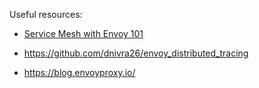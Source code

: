 Useful resources:
  - [Service Mesh with Envoy 101](https://medium.com/hackernoon/service-mesh-with-envoy-101-e6b2131ee30b)
   - https://github.com/dnivra26/envoy_distributed_tracing
   
  - https://blog.envoyproxy.io/
  